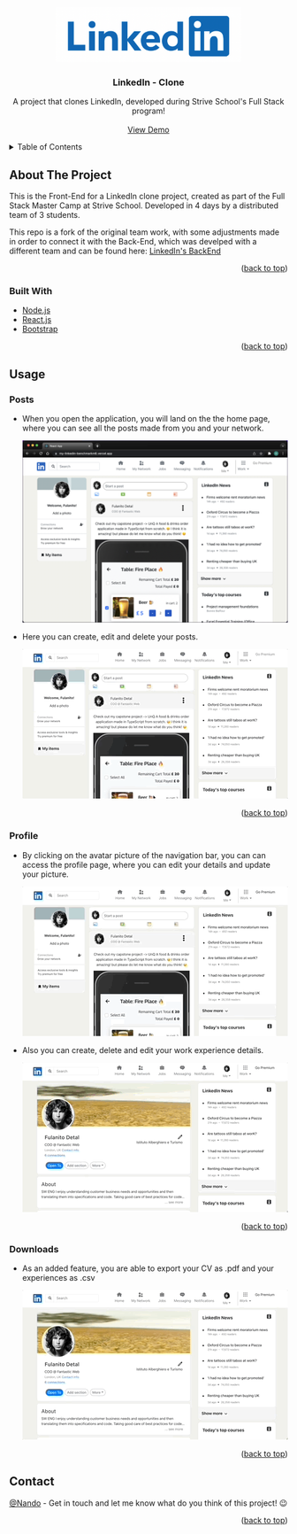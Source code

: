 <div id="top"></div>

<!-- PROJECT LOGO -->
<br />
<div align="center">
  <a href="https://github.com/Nando-C/Buildweek2">
    <img src="linkedin/public/linkedIn-logo.png" alt="Logo" height="100">
  </a>

<h3 align="center">LinkedIn - Clone</h3>

  <p align="center">
    A project that clones LinkedIn, developed during Strive School's Full Stack program!
    <br />
    <br />
    <a href="https://my-linkedin-benchmarkm6.vercel.app/">View Demo</a>
    <!-- ·
    <a href="https://github.com/Nando-C/Buildweek2/issues">Report Bug</a> -->
  </p>
</div>

<!-- TABLE OF CONTENTS -->
<details>
  <summary>Table of Contents</summary>
  <ol>
    <li>
      <a href="#about-the-project">About The Project</a>
      <ul>
        <li><a href="#built-with">Built With</a></li>
      </ul>
    </li>
    <li><a href="#usage">Usage</a>
     <ul>
        <li><a href="#posts">Posts</a></li>
        <li><a href="#profile">Profile</a></li>
        <li><a href="#downloads">Downloads</a></li>
      </ul>
    </li>
    <li><a href="#contact">Contact</a></li>
  </ol>
</details>

<!-- ABOUT THE PROJECT -->

## About The Project

<!-- [![Product Name Screen Shot][product-screenshot]](https://example.com) -->

This is the Front-End for a LinkedIn clone project, created as part of the Full Stack Master Camp at Strive School.
Developed in 4 days by a distributed team of 3 students.

This repo is a fork of the original team work, with some adjustments made in order to connect it with the Back-End, which was develped with a different team and can be found here: [LinkedIn's BackEnd](https://github.com/Nando-C/BuildWeek3)

<p align="right">(<a href="#top">back to top</a>)</p>

### Built With

- [Node.js](https://nodejs.org/)
- [React.js](https://reactjs.org/)
- [Bootstrap](https://getbootstrap.com)

<p align="right">(<a href="#top">back to top</a>)</p>

<!-- USAGE EXAMPLES -->

## Usage

### Posts

- When you open the application, you will land on the the home page, where you can see all the posts made from you and your network.

    <img src="linkedin/public/linkedIn-home.png" alt="home">

- Here you can create, edit and delete your posts.

    <img src="linkedin/public/posts.gif" alt="home">

<p align="right">(<a href="#top">back to top</a>)</p>

### Profile

- By clicking on the avatar picture of the navigation bar, you can can access the profile page, where you can edit your details and update your picture.

    <img src="linkedin/public/profile-details.gif" alt="home">

- Also you can create, delete and edit your work experience details.

    <img src="linkedin/public/profile-experience.gif" alt="home">

<p align="right">(<a href="#top">back to top</a>)</p>

### Downloads

- As an added feature, you are able to export your CV as .pdf and your experiences as .csv

    <img src="linkedin/public/profile-downloads.gif" alt="home">

<p align="right">(<a href="#top">back to top</a>)</p>

<!-- CONTACT -->

## Contact

[@Nando](https://hernando-crespo.vercel.app/) - Get in touch and let me know what do you think of this project! 😉

<p align="right">(<a href="#top">back to top</a>)</p>
